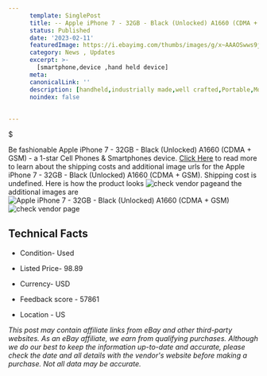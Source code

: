 ```yaml
---
      template: SinglePost
      title: -- Apple iPhone 7 - 32GB - Black (Unlocked) A1660 (CDMA + GSM)
      status: Published
      date: '2023-02-11'
      featuredImage: https://i.ebayimg.com/thumbs/images/g/x~AAAOSwws9jklwS/s-l225.jpg
      category: News , Updates
      excerpt: >-
        [smartphone,device ,hand held device]
      meta:
      canonicalLink: ''
      description: [handheld,industrially made,well crafted,Portable,Mobile,Compact,Convenient,Lightweight,Maneuverable,Man-portable,Miniature,Carriable,Hand-held,Light,Holdable,Transportable,Mobile device,Pocket-sized,On-the-go,Wireless,Cordless,Compact size,Convenient size, smartphone,device ,hand held device]
      noindex: false
      
        
---
```

$

Be fashionable Apple iPhone 7 - 32GB - Black (Unlocked) A1660 (CDMA + GSM) - a 1-star Cell Phones & Smartphones device. [Click Here](https://www.ebay.com/itm/125654398756?hash=item1d4195f724%3Ag%3Ax%7EAAAOSwws9jklwS&mkevt=1&mkcid=1&mkrid=711-53200-19255-0&campid=%253CePNCampaignId%253E&customid=%253CreferenceId%253E&toolid=10049) to read more to learn about the shipping costs and additional image urls for the Apple iPhone 7 - 32GB - Black (Unlocked) A1660 (CDMA + GSM). Shipping cost is undefined. Here is how the product looks ![check vendor page](https://i.ebayimg.com/thumbs/images/g/x~AAAOSwws9jklwS/s-l225.jpg)and the additional images are![Apple iPhone 7 - 32GB - Black (Unlocked) A1660 (CDMA + GSM)](https://i.ebayimg.com/images/g/x~AAAOSwws9jklwS/s-l1600.jpg)![check vendor page](https://origin-galleryplus.ebayimg.com/ws/web/125654398756_2_0_1/225x225.jpg,https://origin-galleryplus.ebayimg.com/ws/web/125654398756_3_0_1/225x225.jpg,https://origin-galleryplus.ebayimg.com/ws/web/125654398756_4_0_1/225x225.jpg)



 ## Technical Facts 



     
      

 - Condition- Used 


      

 - Listed Price- 98.89 


      

 - Currency- USD 


      

 - Feedback score - 57861 


      

 - Location - US 


      
      

 *_This post may contain affiliate links from eBay and other third-party websites. As an eBay affiliate, we earn from qualifying purchases. Although we do our best to keep the information up-to-date and accurate, please check the date and all details with the vendor's website before making a purchase. Not all data may be accurate._*






